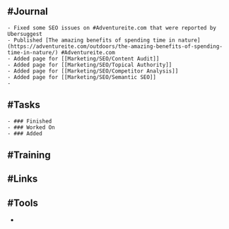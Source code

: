 ## #Journal
	- Fixed some SEO issues on #Adventureite.com that were reported by Ubersuggest
	- Published [The amazing benefits of spending time in nature](https://adventureite.com/outdoors/the-amazing-benefits-of-spending-time-in-nature/) #Adventureite.com
	- Added page for [[Marketing/SEO/Content Audit]]
	- Added page for [[Marketing/SEO/Topical Authority]]
	- Added page for [[Marketing/SEO/Competitor Analysis]]
	- Added page for [[Marketing/SEO/Semantic SEO]]
	-
## #Tasks
	- ### Finished
	- ### Worked On
	- ### Added
## #Training
## #Links
## #Tools
-